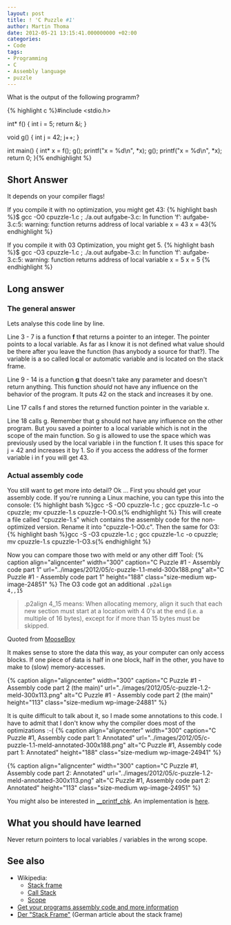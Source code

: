 ```yaml
---
layout: post
title: ! 'C Puzzle #1'
author: Martin Thoma
date: 2012-05-21 13:15:41.000000000 +02:00
categories:
- Code
tags:
- Programming
- C
- Assembly language
- puzzle
---
```

What is the output of the following programm?

{% highlight c %}#include <stdio.h>

int* f()
{
    int i = 5;
    return &amp;i;
}

void g()
{
    int j = 42;
    j++;
}

int main()
{
    int* x = f();
    g();
    printf("x = %d\n", *x);
    g();
    printf("x = %d\n", *x);
    return 0;
}{% endhighlight %}

<h2>Short Answer</h2>
It depends on your compiler flags!

If you compile it with no optimization, you might get 43:
{% highlight bash %}$ gcc -O0 cpuzzle-1.c ; ./a.out 
aufgabe-3.c: In function &lsquo;f&rsquo;:
aufgabe-3.c:5: warning: function returns address of local variable
x = 43
x = 43{% endhighlight %}

If you compile it with 03 Optimization, you might get 5.
{% highlight bash %}$ gcc -O3 cpuzzle-1.c ; ./a.out 
aufgabe-3.c: In function &lsquo;f&rsquo;:
aufgabe-3.c:5: warning: function returns address of local variable
x = 5
x = 5
{% endhighlight %}

<h2>Long answer</h2>
<h3>The general answer</h3>
Lets analyse this code line by line.

Line 3 - 7 is a function <strong>f</strong> that returns a pointer to an integer. The pointer points to a local variable. As far as I know it is not defined what value should be there after you leave the function (has anybody a source for that?). 
The variable is a so called local or automatic variable and is located on the stack frame.

Line 9 - 14 is a function <strong>g</strong> that doesn't take any parameter and doesn't return anything. This function <em>should</em> not have any influence on the behavior of the program. It puts 42 on the stack and increases it by one.

Line 17 calls f and stores the returned function pointer in the variable x.

Line 18 calls g. Remember that g should not have any influence on the other program. But you saved a pointer to a local variable which is not in the scope of the main function. So g is allowed to use the space which was previously used by the local variable i in the function f. It uses this space for j = 42 and increases it by 1. So if you access the address of the former variable i in f you will get 43.

<h3>Actual assembly code</h3>
You still want to get more into detail? Ok ...
First you should get your assembly code. If you're running a Linux machine, you can type this into the console:
{% highlight bash %}gcc -S -O0 cpuzzle-1.c ; gcc cpuzzle-1.c -o cpuzzle; mv cpuzzle-1.s cpuzzle-1-O0.s{% endhighlight %}
This will create a file called "cpuzzle-1.s" which contains the assembly code for the non-optimized version. Rename it into "cpuzzle-1-O0.c". Then the same for O3:
{% highlight bash %}gcc -S -O3 cpuzzle-1.c ; gcc cpuzzle-1.c -o cpuzzle; mv cpuzzle-1.s cpuzzle-1-O3.s{% endhighlight %}

Now you can compare those two with meld or any other diff Tool:
{% caption align="aligncenter" width="300" caption="C Puzzle #1 - Assembly code part 1" url="../images/2012/05/c-puzzle-1.1-meld-300x188.png" alt="C Puzzle #1 - Assembly code part 1"  height="188" class="size-medium wp-image-24851" %}
The O3 code got an additional <code>.p2align 4,,15</code>


<blockquote>.p2align 4,,15 means:
When allocating memory, align it such that each new section must start at a location with 4 0's at the end (i.e. a multiple of 16 bytes), except for if more than 15 bytes must be skipped.</blockquote>
<span class="quote-source">Quoted from <a href="http://answers.yahoo.com/question/index?qid=20100414222831AAxKaHs">MooseBoy</a></span>

It makes sense to store the data this way, as your computer can only access blocks. If one piece of data is half in one block, half in the other, you have to make to (slow) memory-accesses.

{% caption align="aligncenter" width="300" caption="C Puzzle #1 - Assembly code part 2 (the main)" url="../images/2012/05/c-puzzle-1.2-meld-300x113.png" alt="C Puzzle #1 - Assembly code part 2 (the main)"  height="113" class="size-medium wp-image-24881" %}

It is quite difficult to talk about it, so I made some annotations to this code. I have to admit that I don't know why the compiler does most of the optimizations :-(
{% caption align="aligncenter" width="300" caption="C Puzzle #1, Assembly code part 1: Annotated" url="../images/2012/05/c-puzzle-1.1-meld-annotated-300x188.png" alt="C Puzzle #1, Assembly code part 1: Annotated"  height="188" class="size-medium wp-image-24941" %}

{% caption align="aligncenter" width="300" caption="C Puzzle #1, Assembly code part 2: Annotated" url="../images/2012/05/c-puzzle-1.2-meld-annotated-300x113.png" alt="C Puzzle #1, Assembly code part 2: Annotated"  height="113" class="size-medium wp-image-24951" %}

You might also be interested in <a href="http://refspecs.linuxbase.org/LSB_4.0.0/LSB-Core-generic/LSB-Core-generic/libc---printf-chk-1.html">__printf_chk</a>. An implementation is <a href="http://www.ic.unicamp.br/~islene/2s2008-mo806/libc/debug/printf_chk.c">here</a>.

<h2>What you should have learned</h2>
Never return pointers to local variables / variables in the wrong scope.

<h2>See also</h2>
<ul>
  <li>Wikipedia:
    <ul>
    <li><a href="http://en.wikipedia.org/wiki/Stack_frame#Structure">Stack frame</a></li>
    <li><a href="http://en.wikipedia.org/wiki/Call_stack">Call Stack</a></li>
    <li><a href="http://en.wikipedia.org/wiki/Scope_(computer_science)">Scope</a></li>
    </ul>
  </li>
  <li><a href="../get-your-programs-assembly-code-and-more-information/" title="Get your programs assembly code and more information">Get your programs assembly code and more information</a></li>
  <li><a href="http://www.a-m-i.de/tips/stack/stack.php">Der "Stack Frame"</a> (German article about the stack frame)</li>
</ul>
